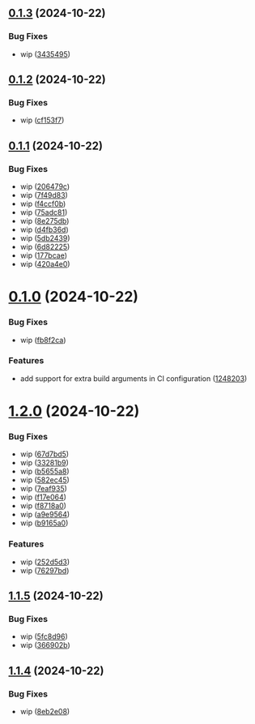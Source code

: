 ## [0.1.3](https://github.com/JonDotsoy/sample-workflow/compare/v0.1.2...v0.1.3) (2024-10-22)


### Bug Fixes

* wip ([3435495](https://github.com/JonDotsoy/sample-workflow/commit/3435495b412909081d0479a4fca0757552d72814))

## [0.1.2](https://github.com/JonDotsoy/sample-workflow/compare/v0.1.1...v0.1.2) (2024-10-22)


### Bug Fixes

* wip ([cf153f7](https://github.com/JonDotsoy/sample-workflow/commit/cf153f7380281e60d8797ebd482ef5002a87ecc9))

## [0.1.1](https://github.com/JonDotsoy/sample-workflow/compare/v0.1.0...v0.1.1) (2024-10-22)


### Bug Fixes

* wip ([206479c](https://github.com/JonDotsoy/sample-workflow/commit/206479cc41b21301f40fea4c9dd566f8da2d9a90))
* wip ([7f49d83](https://github.com/JonDotsoy/sample-workflow/commit/7f49d83b4e18c5c95281b54478d365cc4e1bf112))
* wip ([f4ccf0b](https://github.com/JonDotsoy/sample-workflow/commit/f4ccf0b782fb9605f7d2deebbe5de14dfe29993b))
* wip ([75adc81](https://github.com/JonDotsoy/sample-workflow/commit/75adc810c398fcceaebae187899a557136c9e6ed))
* wip ([8e275db](https://github.com/JonDotsoy/sample-workflow/commit/8e275db8e93468eb289008ba70333d2497da75ad))
* wip ([d4fb36d](https://github.com/JonDotsoy/sample-workflow/commit/d4fb36dfcc5347097bceb285cb17aae277acd410))
* wip ([5db2439](https://github.com/JonDotsoy/sample-workflow/commit/5db2439966dacf900f1a5e62e2d579bbc968f276))
* wip ([6d82225](https://github.com/JonDotsoy/sample-workflow/commit/6d822254733efd22b6f1ecda6435f9b8d27fc7eb))
* wip ([177bcae](https://github.com/JonDotsoy/sample-workflow/commit/177bcae7dfcf8bc6d36b1965087ce0dd5cce0d5b))
* wip ([420a4e0](https://github.com/JonDotsoy/sample-workflow/commit/420a4e00426cd811380a0126c65a4438e51fe340))

# [0.1.0](https://github.com/JonDotsoy/sample-workflow/compare/v0.0.9...v0.1.0) (2024-10-22)


### Bug Fixes

* wip ([fb8f2ca](https://github.com/JonDotsoy/sample-workflow/commit/fb8f2cae3d87c5fd64e2833904ed45b86e875dba))


### Features

* add support for extra build arguments in CI configuration ([1248203](https://github.com/JonDotsoy/sample-workflow/commit/12482035a42565baff7413597cdaff68a688c854))

# [1.2.0](https://github.com/JonDotsoy/sample-workflow/compare/v1.1.5...v1.2.0) (2024-10-22)


### Bug Fixes

* wip ([67d7bd5](https://github.com/JonDotsoy/sample-workflow/commit/67d7bd5c381173f2cf609df9d554623c4c93c1db))
* wip ([33281b9](https://github.com/JonDotsoy/sample-workflow/commit/33281b9177aece46d0447ff908ee4472843dd727))
* wip ([b5655a8](https://github.com/JonDotsoy/sample-workflow/commit/b5655a86da9a3a9631535c93a0907310b07e6ae1))
* wip ([582ec45](https://github.com/JonDotsoy/sample-workflow/commit/582ec45d6b1e40072f9ebb724b08500e7421088f))
* wip ([7eaf935](https://github.com/JonDotsoy/sample-workflow/commit/7eaf935d4810fe6238d9e61c87e8da058341a3be))
* wip ([f17e064](https://github.com/JonDotsoy/sample-workflow/commit/f17e064f42a4faeb397dcbd750c8768d1fa184e7))
* wip ([f8718a0](https://github.com/JonDotsoy/sample-workflow/commit/f8718a070514cae95254472ebefbbdbedf854590))
* wip ([a9e9564](https://github.com/JonDotsoy/sample-workflow/commit/a9e9564f569f9b7a904afa3403ac7515b8d1526c))
* wip ([b9165a0](https://github.com/JonDotsoy/sample-workflow/commit/b9165a09cc552f28d72dc772ff9517dd784ac859))


### Features

* wip ([252d5d3](https://github.com/JonDotsoy/sample-workflow/commit/252d5d366bd4b9e980ab9237e6974f1cd30b719f))
* wip ([76297bd](https://github.com/JonDotsoy/sample-workflow/commit/76297bdcc59d7e0fb8f68215ee53a3b1a83aaaaf))

## [1.1.5](https://github.com/JonDotsoy/sample-workflow/compare/v1.1.4...v1.1.5) (2024-10-22)


### Bug Fixes

* wip ([5fc8d96](https://github.com/JonDotsoy/sample-workflow/commit/5fc8d96fc0b904e2e76690635924598ff9d2281a))
* wip ([366902b](https://github.com/JonDotsoy/sample-workflow/commit/366902bd8cba621aee5a18395e27c2ae86a8b0da))

## [1.1.4](https://github.com/JonDotsoy/sample-workflow/compare/v1.1.3...v1.1.4) (2024-10-22)


### Bug Fixes

* wip ([8eb2e08](https://github.com/JonDotsoy/sample-workflow/commit/8eb2e081fe45006b9339b45b8c8811e32c2a07ce))
